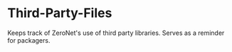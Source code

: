 # Third-Party-Files
Keeps track of ZeroNet's use of third party libraries. Serves as a reminder for packagers.
